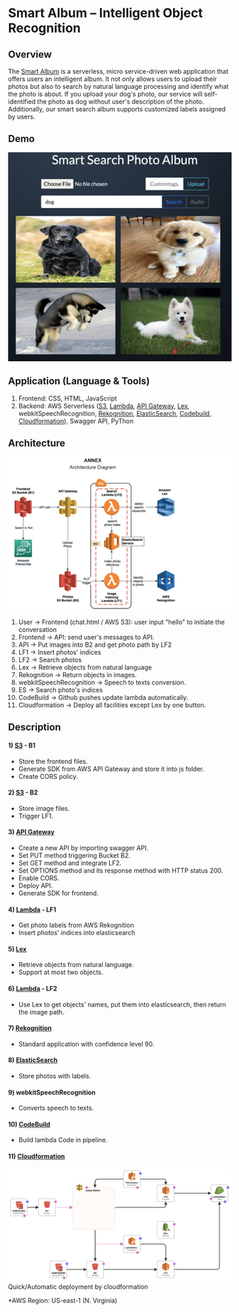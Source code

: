 # Smart Album – Intelligent Object Recognition #

## Overview ##
The [Smart Album](https://b3-photo.s3.amazonaws.com/index.html) is a serverless, micro service-driven web application that offers users an intelligent album. It not only allows users to upload their photos but also to search by natural language processing and identify what the photo is about. If you upload your dog's photo, our service will self-identified the photo as dog without user's description of the photo. Additionally, our smart search album supports customized labels assigned by users.

## Demo ##
![image](https://github.com/jyincheng/Smart-Search-Photo-Album/blob/main/smart-search-photo-album/demo-frontend.png)

## Application (Language & Tools) ##
1) Frontend: CSS, HTML, JavaScript
2) Backend: AWS Serverless ([S3](https://aws.amazon.com/s3/), [Lambda](https://aws.amazon.com/lambda/), [API Gateway](https://aws.amazon.com/apigateway/), [Lex](https://aws.amazon.com/lex/), webkitSpeechRecognition, [Rekognition](https://aws.amazon.com/rekognition/), [ElasticSearch](https://aws.amazon.com/es/), [Codebuild](https://docs.aws.amazon.com/codebuild/), [Cloudformation](https://aws.amazon.com/cloudformation/)), Swagger API, PyThon


## Architecture ##
![image](https://github.com/tim-kao/CloudComputing_Clever_Photo_Album/blob/main/demo/architecture.png)
1) User -> Frontend (chat.html / AWS S3): user input "hello" to initiate the conversation
2) Frontend -> API: send user's messages to API.
3) API -> Put images into B2 and get photo path by LF2
4) LF1 -> Insert photos' indices
5) LF2 -> Search photos
6) Lex -> Retrieve objects from natural language
7) Rekognition -> Return objects in images.
8) webkitSpeechRecognition -> Speech to texts conversion.
9) ES -> Search photo's indices
10) CodeBuild -> Github pushes update lambda automatically.
11) Cloudformation -> Deploy all facilities except Lex by one button.


## Description ##
#### 1) [S3](https://aws.amazon.com/s3/) - B1
- Store the frontend files.
- Generate SDK from AWS API Gateway and store it into js folder.
- Create CORS policy.

#### 2) [S3](https://aws.amazon.com/s3/) - B2
- Store image files.
- Trigger LF1.

#### 3) [API Gateway](https://aws.amazon.com/apigateway/)
- Create a new API by importing swagger API.
- Set PUT method triggering Bucket B2.
- Set GET method and integrate LF2.
- Set OPTIONS method and its response method with HTTP status 200.
- Enable CORS.
- Deploy API.
- Generate SDK for frontend.

#### 4) [Lambda](https://aws.amazon.com/lambda/) - LF1
- Get photo labels from AWS Rekognition
- Insert photos' indices into elasticsearch

#### 5) [Lex](https://aws.amazon.com/lex/)
- Retrieve objects from natural language.
- Support at most two objects.

#### 6) [Lambda](https://aws.amazon.com/lambda/) - LF2
- Use Lex to get objects' names, put them into elasticsearch, then return the image path.

#### 7) [Rekognition](https://aws.amazon.com/rekognition/)
- Standard application with confidence level 90.

#### 8) [ElasticSearch](https://console.aws.amazon.com/es/home)
- Store photos with labels.

#### 9) webkitSpeechRecognition
- Converts speech to texts.

#### 10) [CodeBuild](https://aws.amazon.com/CodeBuild/)
- Build lambda Code in pipeline.

#### 11) [Cloudformation](https://aws.amazon.com/Cloudformation/) 
![image](https://github.com/tim-kao/CloudComputing_Clever_Photo_Album/blob/main/demo/cloudformation.png)
Quick/Automatic deployment by cloudformation

*AWS Region: US-east-1 (N. Virginia)


